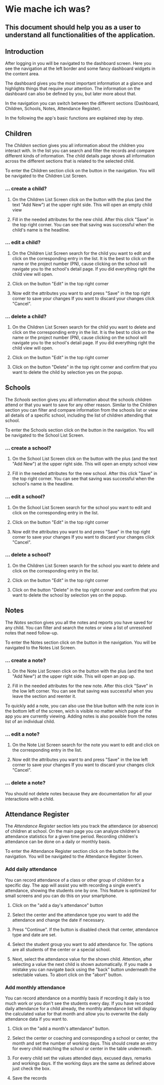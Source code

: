 # Wie mache ich was?
## This document should help you as a user to understand all functionalities of the application.

## Introduction
After logging in you will be navigated to the dashboard screen.
Here you see the navigation at the left border and some fancy dashboard widgets in the content area.

The dashboard gives you the most important information at a glance and highlights things that require your attention.
The information on the dashboard can also be defined by you, but later more about that.

In the navigation you can switch between the different sections (Dashboard, Children, Schools, Notes, Attendance Register).

In the following the app's basic functions are explained step by step.



## Children
The *Children* section gives you all information about the children you interact with.
In the list you can search and filter the records and compare different kinds of information.
The child details page shows all information across the different sections that is related to the selected child.

To enter the Children section click on the button in the navigation. You will be navigated to the Children List Screen.

### ... create a child?
1. On the Children List Screen click on the button with the plus (and the text "Add New") at the upper right side.
   This will open an empty child view

2. Fill in the needed attributes for the new child.
   After this click "Save" in the top right corner.
   You can see that saving was successful when the child's name is the headline.

### ... edit a child?
1. On the Children List Screen search for the child you want to edit and click on the corresponding entry in the list.
   It is the best to click on the name or the project number (PN), cause clicking on the school will navigate you to the school's detail page.
   If you did everything right the child view will open.

2. Click on the button "Edit" in the top right corner

3. Now edit the attributes you want to and press "Save" in the top right corner to save your changes
   If you want to discard your changes click "Cancel".

### ... delete a child?
1. On the Children List Screen search for the child you want to delete and click on the corresponding entry in the list.
   It is the best to click on the name or the project number (PN), cause clicking on the school will navigate you to the school's detail page.
   If you did everything right the child view will open.

2. Click on the button "Edit" in the top right corner

3. Click on the button "Delete" in the top right corner and confirm that you want to delete the child by selection yes on the popup.



## Schools
The *Schools* section gives you all information about the schools children attend or that you want to save for any other reason.
Similar to the Children section you can filter and compare information from the schools list or view all details of a specific school, including the list of children attending that school.

To enter the Schools section click on the button in the navigation. You will be navigated to the School List Screen.

### ... create a school?
1. On the School List Screen click on the button with the plus (and the text "Add New") at the upper right side.
   This will open an empty school view

2. Fill in the needed attributes for the new school.
   After this click "Save" in the top right corner.
   You can see that saving was successful when the school's name is the headline.

### ... edit a school?
1. On the School List Screen search for the school you want to edit and click on the corresponding entry in the list.

2. Click on the button "Edit" in the top right corner

3. Now edit the attributes you want to and press "Save" in the top right corner to save your changes
   If you want to discard your changes click "Cancel".

### ... delete a school?
1. On the Children List Screen search for the school you want to delete and click on the corresponding entry in the list.

2. Click on the button "Edit" in the top right corner

3. Click on the button "Delete" in the top right corner and confirm that you want to delete the school by selection yes on the popup.



## Notes
The *Notes* section gives you all the notes and reports you have saved for any child.
You can filter and search the notes or view a list of unresolved notes that need follow-up.

To enter the Notes section click on the button in the navigation. You will be navigated to the Notes List Screen.

### ... create a note?
1. On the Note List Screen click on the button with the plus (and the text "Add New") at the upper right side.
   This will open an pop up.

2. Fill in the needed attributes for the new note.
   After this click "Save" in the low left corner.
   You can see that saving was successful when you leave the section and reenter it.

To quickly add a note, you can also use the blue button with the note icon in the bottom left of the screen,
wich is visible no matter which page of the app you are currently viewing.
Adding notes is also possible from the notes list of an individual child.

### ... edit a note?
1. On the Note List Screen search for the note you want to edit and click on the corresponding entry in the list.

2. Now edit the attributes you want to and press "Save" in the low left corner to save your changes
   If you want to discard your changes click "Cancel".

### ... delete a note?
You should not delete notes because they are documentation for all your interactions with a child.



## Attendance Register
The *Attendance Register* section lets you track the attendance (or absence) of children at school.
On the main page you can analyze children's attendance statistics for a given time period.
Recording children's attendance can be done on a daily or monthly basis.

To enter the Attendance Register section click on the button in the navigation. You will be navigated to the Attendance Register Screen.

### Add daily attendance
You can record attendance of a class or other group of children for a specific day.
The app will assist you with recording a single event's attendance, showing the students one by one.
This feature is optimized for small screens and you can do this on your smartphone.

1. Click on the "add a day's attendance" button

2. Select the center and the attendance type you want to add the attendance and change the date if necessary.

3. Press "Continue". If the button is disabled check that center, attendance type and date are set.

4. Select the student group you want to add attendance for. The options are all students of the center or a special school.

5. Next, select the attendance value for the shown child.
   Attention, after selecting a value the next child is shown automatically.
   If you made a mistake you can navigate back using the "back" button underneath the selectable values.
   To abort click on the "abort" button.

### Add monthly attendance
You can record attendance on a monthly basis if recording it daily is too much work or you don't see the students every day.
If you have recorded daily attendance for a child already, the monthly attendance list will display the calculated value for that month and allow you to overwrite the daily attendance data if you want to.


1. Click on the "add a month's attendance" button.

2. Select the center or coaching and corresponding a school or center, the month and set the number of working days.
   This should create an entry for every child matching the school or center in the table underneath.

3. For every child set the values attended days, excused days, remarks and workings days. If the working days are the same as defined above just check the box.

4. Save the records

